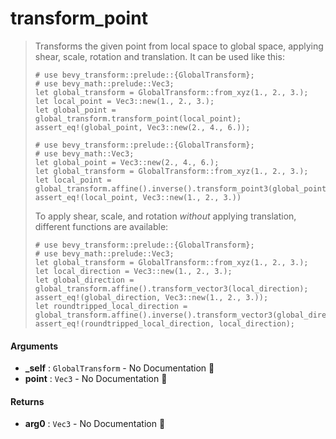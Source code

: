 # transform\_point

>  Transforms the given point from local space to global space, applying shear, scale, rotation and translation.
>  It can be used like this:
>  ```
>  # use bevy_transform::prelude::{GlobalTransform};
>  # use bevy_math::prelude::Vec3;
>  let global_transform = GlobalTransform::from_xyz(1., 2., 3.);
>  let local_point = Vec3::new(1., 2., 3.);
>  let global_point = global_transform.transform_point(local_point);
>  assert_eq!(global_point, Vec3::new(2., 4., 6.));
>  ```
>  ```
>  # use bevy_transform::prelude::{GlobalTransform};
>  # use bevy_math::Vec3;
>  let global_point = Vec3::new(2., 4., 6.);
>  let global_transform = GlobalTransform::from_xyz(1., 2., 3.);
>  let local_point = global_transform.affine().inverse().transform_point3(global_point);
>  assert_eq!(local_point, Vec3::new(1., 2., 3.))
>  ```
>  To apply shear, scale, and rotation *without* applying translation, different functions are available:
>  ```
>  # use bevy_transform::prelude::{GlobalTransform};
>  # use bevy_math::prelude::Vec3;
>  let global_transform = GlobalTransform::from_xyz(1., 2., 3.);
>  let local_direction = Vec3::new(1., 2., 3.);
>  let global_direction = global_transform.affine().transform_vector3(local_direction);
>  assert_eq!(global_direction, Vec3::new(1., 2., 3.));
>  let roundtripped_local_direction = global_transform.affine().inverse().transform_vector3(global_direction);
>  assert_eq!(roundtripped_local_direction, local_direction);
>  ```

#### Arguments

- **\_self** : `GlobalTransform` \- No Documentation 🚧
- **point** : `Vec3` \- No Documentation 🚧

#### Returns

- **arg0** : `Vec3` \- No Documentation 🚧